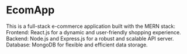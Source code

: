 # EcomApp
This is a full-stack e-commerce application built with the MERN stack: Frontend: React.js for a dynamic and user-friendly shopping experience. Backend: Node.js and Express.js for a robust and scalable API server. Database: MongoDB for flexible and efficient data storage.
